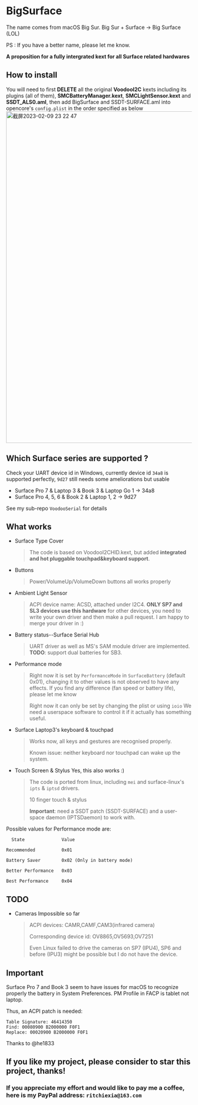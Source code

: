 # BigSurface
The name comes from macOS Big Sur.
Big Sur + Surface -> Big Surface (LOL)

PS : If you have a better name, please let me know.

**A proposition for a fully intergrated kext for all Surface related hardwares**

## How to install

You will need to first **DELETE** all the original **VoodooI2C** kexts including its plugins (all of them), **SMCBatteryManager.kext**, **SMCLightSensor.kext** and **SSDT_ALS0.aml**, then add BigSurface and SSDT-SURFACE.aml into opencore's `config.plist` in the order specified as below<img width="897" alt="截屏2023-02-09 23 22 47" src="https://user-images.githubusercontent.com/18528518/217953005-a00e42ff-39c5-44f8-90e9-4e8efba6b1ea.png">


## Which Surface series are supported ?
Check your UART device id in Windows, currently device id `34a8` is supported perfectly, `9d27` still needs some ameliorations but usable
- Surface Pro 7 & Laptop 3 & Book 3 & Laptop Go 1     -> 34a8
- Surface Pro 4, 5, 6 & Book 2 & Laptop 1, 2    -> 9d27

See my sub-repo `VoodooSerial` for details

## What works
- Surface Type Cover
  > The code is based on VoodooI2CHID.kext, but added **integrated and hot pluggable touchpad&keyboard support**.
- Buttons
  > Power/VolumeUp/VolumeDown buttons all works properly
- Ambient Light Sensor
  > ACPI device name: ACSD, attached under I2C4. **ONLY SP7 and SL3 devices use this hardware** for other devices, you need to write your own driver and then make a pull request. I am happy to merge your driver in :)
- Battery status--Surface Serial Hub
  > UART driver as well as MS's SAM module driver are implemented. 
  > **TODO**: support dual batteries for SB3.
- Performance mode
  > Right now it is set by `PerformanceMode` in `SurfaceBattery` (default 0x01), changing it to other values is not observed to have any effects. If you find any difference (fan speed or battery life), please let me know
  > 
  > Right now it can only be set by changing the plist or using `ioio`
  > We need a userspace software to control it if it actually has something useful.
- Surface Laptop3's keyboard & touchpad
  > Works now, all keys and gestures are recognised properly.
  > 
  > Known issue: neither keyboard nor touchpad can wake up the system.
- Touch Screen & Stylus Yes, this also works :)
  > The code is ported from linux, including `mei` and surface-linux's `ipts` & `iptsd` drivers.
  > 
  > 10 finger touch & stylus
  > 
  > **Important**: need a SSDT patch (SSDT-SURFACE) and a user-space daemon (IPTSDaemon) to work with.
  
Possible values for Performance mode are:

      State              Value
      
    Recommended          0x01
    
    Battery Saver        0x02 (Only in battery mode)
    
    Better Performance   0x03
    
    Best Performance     0x04
    
## TODO
- Cameras                            Impossible so far
  > ACPI devices: CAMR,CAMF,CAM3(infrared camera)
  > 
  > Corresponding device id: OV8865,OV5693,OV7251
  > 
  > Even Linux failed to drive the cameras on SP7 (IPU4), SP6 and before (IPU3) might be possible but I do not have the device.

## Important
Surface Pro 7 and Book 3 seem to have issues for macOS to recognize properly the battery in System Preferences. PM Profile in FACP is tablet not laptop.

Thus, an ACPI patch is needed:

```
Table Signature: 46414350
Find: 00080900 B2000000 F0F1
Replace: 00020900 B2000000 F0F1
```

Thanks to @he1833

## If you like my project, please consider to star this project, thanks!
### If you appreciate my effort and would like to pay me a coffee, here is my PayPal address: `ritchiexia@163.com`
